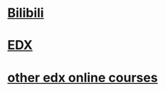 # [Bilibili](https://www.bilibili.com/video/BV1LE411B7ir/?p=3&spm_id_from=pageDriver)
# [EDX](https://ocw.mit.edu/courses/res-6-012-introduction-to-probability-spring-2018/resources/lecture-overview/)
# [other edx online courses](https://courses.edx.org/dashboard?utm_source=braze&utm_medium=email&utm_campaign=enrollmentconfirmation)
